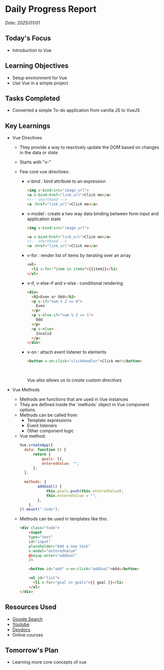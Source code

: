 # Daily Progress Report

 _*Date: 2025/01/01*_

## Today's Focus

- Introduction to Vue

## Learning Objectives

- Setup environment for Vue
- Use Vue in a simple project

## Tasks Completed

- Converted a simple To-do application from vanilla JS to VueJS

## Key Learnings

- Vue Directives

  - They provide a way to reactively update the DOM based on changes in the data or state
  - Starts with "v-"
  - Few core vue directives:
    <ul>
      <li>v-bind : bind attribute to an expression</li>

    ```html
    <img v-bind:src="image_url">
    <a v-bind:href="link_url">Click me</a>
    <!-- shorthand -->
    <a :href="link_url">Click me</a>
    ```

    <li>v-model : create a two way data binding between form input and application state</li>

    ```html
    <img v-bind:src="image_url">
    
    <a v-bind:href="link_url">Click me</a>
    <!-- shorthand -->
    <a :href="link_url">Click me</a>
    ```

    <li>v-for : render list of items by iterating over an array</li>

    ```html
    <ul>
      <li v-for:"item in items">{{item}}</li>
    </ul>
    ```

    <li>v-if, v-else-if and v-else : conditional rendering</li>

    ```html
    <div>
      <h2>Even or Odd</h2>
      <p v-if="num % 2 == 0">
        Even
      </p>
      <p v-else-if="num % 2 == 1">
        Odd
      </p>
      <p v-else>
        Invalid
      </p>
    </div>
    ```

    <li>v-on : attach event listener to elements</li>

    ```html
    <button v-on:click="clickHandler">Click me!</button>
    ```

    <br>

    _Vue also allows us to create custom directives_

    </ul>

- Vue Methods
  <ul>
    <li>Methods are functions that are used in Vue instances</li>
    <li>They are defined inside the `methods` object in Vue component options</li>
    <li>Methods can be called from:
    <ul>
      <li>Template expressions</li>
      <li>Event listeners</li>
      <li>Other component logic</li>
    </ul>
    </li>
    <li>Vue method:</li>

  ```js
  Vue.createApp({
    data: function () {
        return {
            goals: [],
            enteredValue: "",
        };
    },
    
    methods: {
          addGoal() {
              this.goals.push(this.enteredValue);
              this.enteredValue = "";
          },
      },
  }).mount(".todo");
  ```

  <li>Methods can be used in templates like this:</li>

  ```html
  <div class="todo">
      <input
      type="text"
      id="input" 
      placeholder="Add a new task"
      v-model="enteredValue"
      @keyup.enter="addGoal"
      />

      <button id="add" v-on:click="addGoal">Add</button>

      <ul id="list">
        <li v-for="goal in goals">{{ goal }}</li>
      </ul>
  </div>
  ```

  </ul>

## Resources Used

- [Google Search](https://google.com)
- [Youtube](https://youtube.com)
- [Devdocs](https://devdocs.io)
- Online courses

## Tomorrow's Plan

- Learning more core concepts of vue
